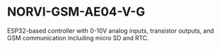 # NORVI-GSM-AE04-V-G
ESP32-based controller with 0-10V analog inputs, transistor outputs, and GSM communication including micro SD and RTC. 
